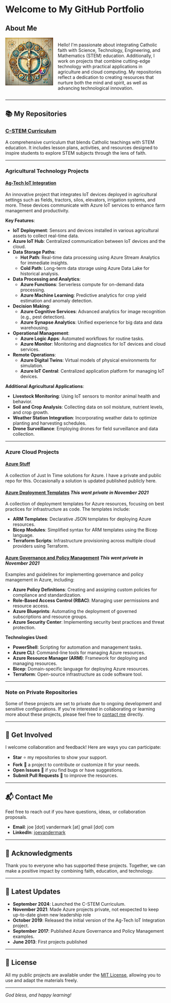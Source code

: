 # Welcome to My GitHub Portfolio

## About Me

<div style="display: flex; align-items: flex-start;">
  <img src="logo.jpg" alt="Faith and Technology" width="150" style="margin-right: 15px;">
  <p style="max-width: 450px;">
    Hello! I'm passionate about integrating Catholic faith with Science, Technology, Engineering, and Mathematics (STEM) education. Additionally, I work on projects that combine cutting-edge technology with practical applications in agriculture and cloud computing. My repositories reflect a dedication to creating resources that nurture both the mind and spirit, as well as advancing technological innovation.
  </p>
</div>


---

## 📚 My Repositories

### [C-STEM Curriculum](https://github.com/bonJoeV/C-STEM-Curriculum)

A comprehensive curriculum that blends Catholic teachings with STEM education. It includes lesson plans, activities, and resources designed to inspire students to explore STEM subjects through the lens of faith.

---

### **Agricultural Technology Projects**

#### [Ag-Tech IoT Integration](#)

An innovative project that integrates IoT devices deployed in agricultural settings such as fields, tractors, silos, elevators, irrigation systems, and more. These devices communicate with Azure IoT services to enhance farm management and productivity.

**Key Features**:

- **IoT Deployment**: Sensors and devices installed in various agricultural assets to collect real-time data.
- **Azure IoT Hub**: Centralized communication between IoT devices and the cloud.
- **Data Storage Paths**:
  - **Hot Path**: Real-time data processing using Azure Stream Analytics for immediate insights.
  - **Cold Path**: Long-term data storage using Azure Data Lake for historical analysis.
- **Data Processing and Analytics**:
  - **Azure Functions**: Serverless compute for on-demand data processing.
  - **Azure Machine Learning**: Predictive analytics for crop yield estimation and anomaly detection.
- **Decision Making**:
  - **Azure Cognitive Services**: Advanced analytics for image recognition (e.g., pest detection).
  - **Azure Synapse Analytics**: Unified experience for big data and data warehousing.
- **Operational Management**:
  - **Azure Logic Apps**: Automated workflows for routine tasks.
  - **Azure Monitor**: Monitoring and diagnostics for IoT devices and cloud services.
- **Remote Operations**:
  - **Azure Digital Twins**: Virtual models of physical environments for simulation.
  - **Azure IoT Central**: Centralized application platform for managing IoT devices.

**Additional Agricultural Applications**:

- **Livestock Monitoring**: Using IoT sensors to monitor animal health and behavior.
- **Soil and Crop Analysis**: Collecting data on soil moisture, nutrient levels, and crop growth.
- **Weather Station Integration**: Incorporating weather data to optimize planting and harvesting schedules.
- **Drone Surveillance**: Employing drones for field surveillance and data collection.

---

### **Azure Cloud Projects**

#### [Azure Stuff ](https://github.com/bonJoeV/azure-stuff) 

A collection of Just In Time solutions for Azure. I have a private and public repo for this. Occasionally a solution is updated published publicly here. 

#### [Azure Deployment Templates](#) *This went private in November 2021*

A collection of deployment templates for Azure resources, focusing on best practices for infrastructure as code. The templates include:

- **ARM Templates**: Declarative JSON templates for deploying Azure resources.
- **Bicep Modules**: Simplified syntax for ARM templates using the Bicep language.
- **Terraform Scripts**: Infrastructure provisioning across multiple cloud providers using Terraform.

#### [Azure Governance and Policy Management](#) *This went private in November 2021*
Examples and guidelines for implementing governance and policy management in Azure, including:

- **Azure Policy Definitions**: Creating and assigning custom policies for compliance and standardization.
- **Role-Based Access Control (RBAC)**: Managing user permissions and resource access.
- **Azure Blueprints**: Automating the deployment of governed subscriptions and resource groups.
- **Azure Security Center**: Implementing security best practices and threat protection.

**Technologies Used**:

- **PowerShell**: Scripting for automation and management tasks.
- **Azure CLI**: Command-line tools for managing Azure resources.
- **Azure Resource Manager (ARM)**: Framework for deploying and managing resources.
- **Bicep**: Domain-specific language for deploying Azure resources.
- **Terraform**: Open-source infrastructure as code software tool.

---

### **Note on Private Repositories**

Some of these projects are set to private due to ongoing development and sensitive configurations. If you're interested in collaborating or learning more about these projects, please feel free to [contact me](#-contact-me) directly.

---

## 🌟 Get Involved

I welcome collaboration and feedback! Here are ways you can participate:

- **Star** ⭐ my repositories to show your support.
- **Fork** 🍴 a project to contribute or customize it for your needs.
- **Open Issues** 🐛 if you find bugs or have suggestions.
- **Submit Pull Requests** 🔧 to improve the resources.

---

## 📬 Contact Me

Feel free to reach out if you have questions, ideas, or collaboration proposals.

- **Email**: joe [dot] vandermark [at] gmail [dot] com
- **LinkedIn**: [joevandermark](https://www.linkedin.com/in/joevandermark/)

---

## 🙏 Acknowledgments

Thank you to everyone who has supported these projects. Together, we can make a positive impact by combining faith, education, and technology.

---

## 📰 Latest Updates

- **September 2024**: Launched the C-STEM Curriculum.
- **November 2021**: Made Azure projects private, not eexpected to keep up-to-date given new leadership role 
- **October 2019**: Released the initial version of the Ag-Tech IoT Integration project.
- **September 2017**: Published Azure Governance and Policy Management examples.
- **June 2013**: First projects published

---

## 📖 License

All my public projects are available under the [MIT License](LICENSE), allowing you to use and adapt the materials freely.

---

*God bless, and happy learning!*
